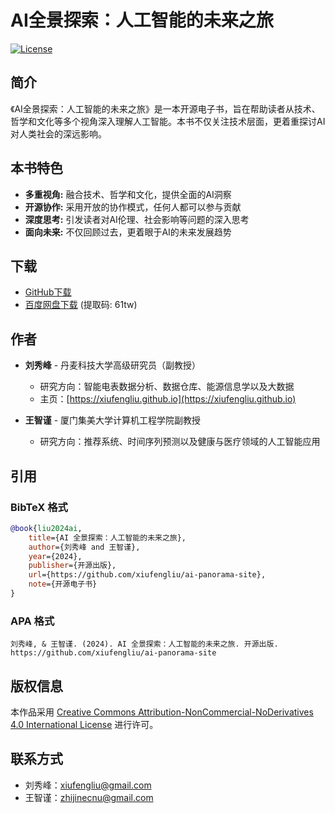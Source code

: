 # AI全景探索：人工智能的未来之旅

[![License](https://img.shields.io/badge/License-CC%20BY--NC--ND%204.0-lightgrey.svg)](https://creativecommons.org/licenses/by-nc-nd/4.0/)

## 简介

《AI全景探索：人工智能的未来之旅》是一本开源电子书，旨在帮助读者从技术、哲学和文化等多个视角深入理解人工智能。本书不仅关注技术层面，更着重探讨AI对人类社会的深远影响。

## 本书特色

- **多重视角:** 融合技术、哲学和文化，提供全面的AI洞察
- **开源协作:** 采用开放的协作模式，任何人都可以参与贡献
- **深度思考:** 引发读者对AI伦理、社会影响等问题的深入思考
- **面向未来:** 不仅回顾过去，更着眼于AI的未来发展趋势

## 下载

- [GitHub下载](https://raw.githubusercontent.com/xiufengliu/ai-panorama-site/refs/heads/main/data/AI_book_v1.pdf)
- [百度网盘下载](https://pan.baidu.com/s/1MwEcstL243vRXls01zN_Yg?pwd=61tw) (提取码: 61tw)

## 作者

- **刘秀峰** - 丹麦科技大学高级研究员（副教授）
  - 研究方向：智能电表数据分析、数据仓库、能源信息学以及大数据
  - 主页：[https://xiufengliu.github.io](https://xiufengliu.github.io)

- **王智谨** - 厦门集美大学计算机工程学院副教授
  - 研究方向：推荐系统、时间序列预测以及健康与医疗领域的人工智能应用

## 引用

### BibTeX 格式
```bibtex
@book{liu2024ai,
    title={AI 全景探索：人工智能的未来之旅},
    author={刘秀峰 and 王智谨},
    year={2024},
    publisher={开源出版},
    url={https://github.com/xiufengliu/ai-panorama-site},
    note={开源电子书}
}
```

### APA 格式
```
刘秀峰, & 王智谨. (2024). AI 全景探索：人工智能的未来之旅. 开源出版. 
https://github.com/xiufengliu/ai-panorama-site
```

## 版权信息

本作品采用 [Creative Commons Attribution-NonCommercial-NoDerivatives 4.0 International License](https://creativecommons.org/licenses/by-nc-nd/4.0/) 进行许可。

## 联系方式

- 刘秀峰：[xiufengliu@gmail.com](mailto:xiufengliu@gmail.com)
- 王智谨：[zhijinecnu@gmail.com](mailto:zhijinecnu@gmail.com)
```

